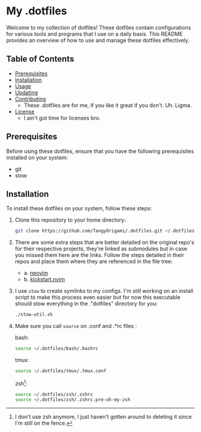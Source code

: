 # My .dotfiles

Welcome to my collection of dotfiles! These dotfiles contain configurations for various tools and programs that I use on a daily basis. This README provides an overview of how to use and manage these dotfiles effectively.

## Table of Contents

- [Prerequisites](#prerequisites)
- [Installation](#installation)
- [Usage](#usage)
- [Updating](#updating)
- [Contributing](#contributing)
   - These .dotfiles are for me, if you like it great if you don't. Uh. Ligma.
- [License](#license)
   - I ain't got time for licenses bro.

## Prerequisites

Before using these dotfiles, ensure that you have the following prerequisites installed on your system:

- git
- stow

## Installation

To install these dotfiles on your system, follow these steps:

1. Clone this repository to your home directory:

   ```bash
   git clone https://github.com/TangyOrigami/.dotfiles.git ~/.dotfiles
   ```
2. There are some extra steps that are better detailed on the original repo's for their respective projects, they're linked as submodules but in case you missed them here are the links. Follow the steps detailed in their repos and place them where they are referenced in the file tree:
   - a. [neovim](https://github.com/neovim/neovim)
   - b. [kickstart.nvim](https://github.com/nvim-lua/kickstart.nvim)

3. I use ```stow``` to create symlinks to my configs. I'm still working on an install script to make this process even easier but for now this executable should stow everything in the ."dotfiles" directory for you:

   ```bash
   ./stow-util.sh
   ```

4. Make sure you call ```source``` on .conf and .*rc files :

   bash:
   ```bash
   source ~/.dotfiles/bash/.bashrc
   ```
   tmux:
   ```bash
   source ~/.dotfiles/tmux/.tmux.conf
   ```
   zsh[^1]:
   ```bash
   source ~/.dotfiles/zsh/.zshrc
   source ~/.dotfiles/zsh/.zshrc.pre-oh-my-zsh
   ```

   [^1]: I don't use zsh anymore, I just haven't gotten around to deleting it since I'm still on the fence.
